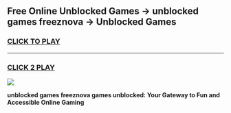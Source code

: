 
## Free Online Unblocked Games → unblocked games freeznova → Unblocked Games
<h3>
<a href="https://premium.freeplayer.one?title=unblocked_games_freeznova&ref=21F">CLICK TO PLAY</a></h3>
<hr>

<h3>
<a href="https://premium.freeplayer.one?title=unblocked_games_freeznova&ref=21F">CLICK 2 PLAY</a>
  
</h3>

<a href="https://premium.freeplayer.one?title=unblocked_games_freeznova&ref=21F/"><img src="https://clearcache.store/games.png"></a>


**unblocked games freeznova games unblocked: Your Gateway to Fun and Accessible Online Gaming**
